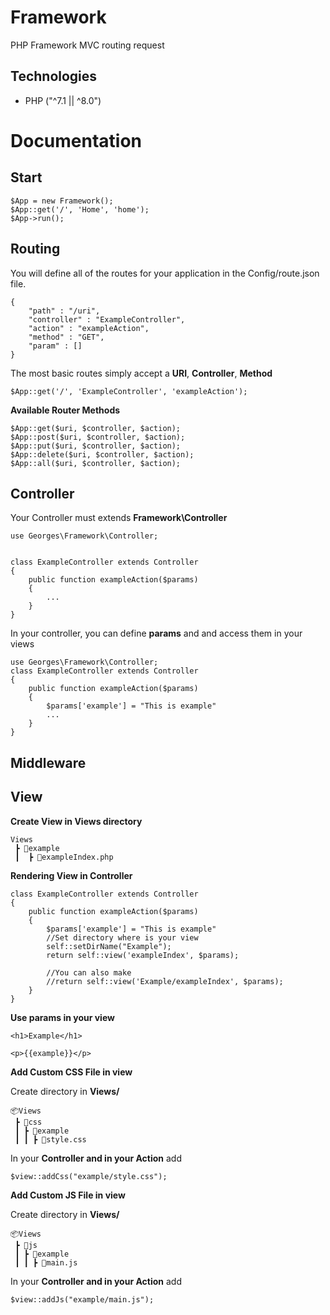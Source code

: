 # Framework

PHP Framework MVC routing request

## Technologies

- PHP ("^7.1 || ^8.0")

# Documentation

## Start

```
$App = new Framework();
$App::get('/', 'Home', 'home');
$App->run();
```

## Routing

You will define all of the routes for your application in the Config/route.json file.

```
{
	"path" : "/uri",
	"controller" : "ExampleController",
	"action" : "exampleAction",
	"method" : "GET",
	"param" : []
}
```

The most basic routes simply accept a **URI**, **Controller**, **Method**

```
$App::get('/', 'ExampleController', 'exampleAction');
```

**Available Router Methods**

```
$App::get($uri, $controller, $action);
$App::post($uri, $controller, $action);
$App::put($uri, $controller, $action);
$App::delete($uri, $controller, $action);
$App::all($uri, $controller, $action);
```

## Controller

Your Controller must extends **Framework\Controller**

```
use Georges\Framework\Controller;


class ExampleController extends Controller
{
    public function exampleAction($params)
    {
		...
    }
}
```

In your controller, you can define **params** and and access them in your views

```
use Georges\Framework\Controller;
class ExampleController extends Controller
{
    public function exampleAction($params)
    {
        $params['example'] = "This is example"
		...
    }
}
```

## Middleware

## View

**Create View in Views directory**

```
Views
 ┣ 📂example
 ┃	┣ 📜exampleIndex.php
```

**Rendering View in Controller**

```
class ExampleController extends Controller
{
    public function exampleAction($params)
    {
		$params['example'] = "This is example"
		//Set directory where is your view
        self::setDirName("Example");
        return self::view('exampleIndex', $params);

		//You can also make
		//return self::view('Example/exampleIndex', $params);
    }
}

```

**Use params in your view**

```
<h1>Example</h1>

<p>{{example}}</p>
```

**Add Custom CSS File in view**

Create directory in **Views/**

```
📦Views
 ┣ 📂css
 ┃ ┣ 📂example
 ┃ ┃ ┣ 📜style.css
```

In your **Controller and in your Action** add

```
$view::addCss("example/style.css");
```

**Add Custom JS File in view**

Create directory in **Views/**

```
📦Views
 ┣ 📂js
 ┃ ┣ 📂example
 ┃ ┃ ┣ 📜main.js
```

In your **Controller and in your Action** add

```
$view::addJs("example/main.js");
```
